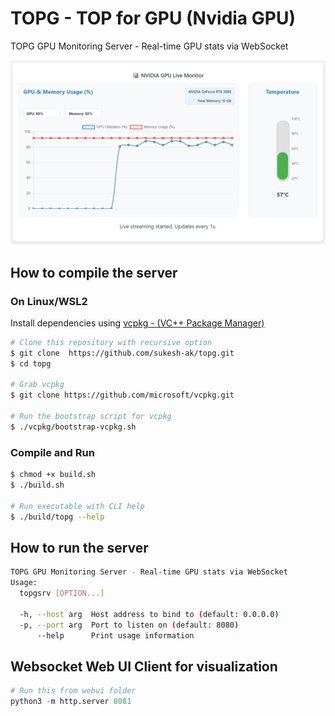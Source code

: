 # TOPG - TOP for GPU (Nvidia GPU)
TOPG GPU Monitoring Server - Real-time GPU stats via WebSocket  

![alt text](assets/webui.png)

## How to compile the server

### On Linux/WSL2
Install dependencies using [vcpkg - (VC++ Package Manager)](https://vcpkg.io/en/index.html) 

```bash
# Clone this repository with recursive option
$ git clone  https://github.com/sukesh-ak/topg.git
$ cd topg

# Grab vcpkg
$ git clone https://github.com/microsoft/vcpkg.git

# Run the bootstrap script for vcpkg
$ ./vcpkg/bootstrap-vcpkg.sh
```

### Compile and Run
```bash
$ chmod +x build.sh
$ ./build.sh

# Run executable with CLI help
$ ./build/topg --help
```

## How to run the server
```bash
TOPG GPU Monitoring Server - Real-time GPU stats via WebSocket
Usage:
  topgsrv [OPTION...]

  -h, --host arg  Host address to bind to (default: 0.0.0.0)
  -p, --port arg  Port to listen on (default: 8080)
      --help      Print usage information
```

## Websocket Web UI Client for visualization
```python
# Run this from webui folder
python3 -m http.server 8081
```
